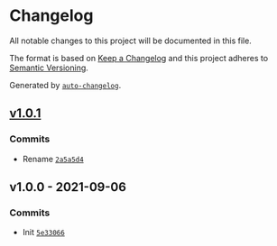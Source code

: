 # Changelog

All notable changes to this project will be documented in this file.

The format is based on [Keep a Changelog](https://keepachangelog.com/en/1.0.0/)
and this project adheres to [Semantic Versioning](https://semver.org/spec/v2.0.0.html).

Generated by [`auto-changelog`](https://github.com/CookPete/auto-changelog).

## [v1.0.1](https://github.com/bcomnes/fetch-undici/compare/v1.0.0...v1.0.1)

### Commits

- Rename [`2a5a5d4`](https://github.com/bcomnes/fetch-undici/commit/2a5a5d4dba6a1fab9790fba0abf7d88f0527ed0a)

## v1.0.0 - 2021-09-06

### Commits

- Init [`5e33066`](https://github.com/bcomnes/fetch-undici/commit/5e3306609c31176f2793c7a8ed9ba64a093f9fa6)
